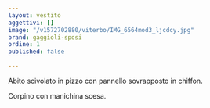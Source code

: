 ```yaml
---
layout: vestito
aggettivi: []
image: "/v1572702880/viterbo/IMG_6564mod3_ljcdcy.jpg"
brand: gaggioli-sposi
ordine: 1
published: false

---
```

Abito scivolato in pizzo con pannello sovrapposto in chiffon.

Corpino con manichina scesa.